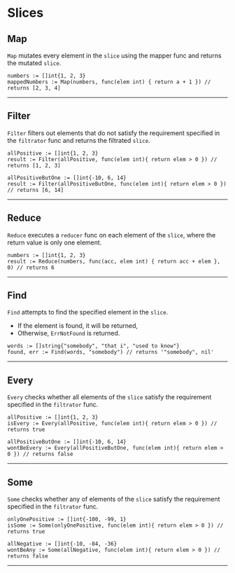 # Slices

## Map

`Map` mutates every element in the `slice` using the mapper func and returns the mutated `slice`.

```
numbers := []int{1, 2, 3}
mappedNumbers := Map(numbers, func(elem int) { return a + 1 }) // returns [2, 3, 4]
```

---

## Filter

`Filter` filters out elements that do not satisfy the requirement specified in the `filtrator` func and returns the filtrated `slice`.

```
allPositive := []int{1, 2, 3}
result := Filter(allPositive, func(elem int){ return elem > 0 }) // returns [1, 2, 3]

allPositiveButOne := []int{-10, 6, 14}
result := Filter(allPositiveButOne, func(elem int){ return elem > 0 }) // returns [6, 14]
```

---

## Reduce

`Reduce` executes a `reducer` func on each element of the `slice`, where the return value is only one element.

```
numbers := []int{1, 2, 3}
result := Reduce(numbers, func(acc, elem int) { return acc + elem }, 0) // returns 6
```

---

## Find

`Find` attempts to find the specified element in the `slice`.

- If the element is found, it will be returned,
- Otherwise, `ErrNotFound` is returned.

```
words := []string{"somebody", "that i", "used to know"}
found, err := Find(words, "somebody") // returns '"somebody", nil'
```

---

## Every

`Every` checks whether all elements of the `slice` satisfy the requirement specified in the `filtrator` func.

```
allPositive := []int{1, 2, 3}
isEvery := Every(allPositive, func(elem int){ return elem > 0 }) // returns true

allPositiveButOne := []int{-10, 6, 14}
wontBeEvery := Every(allPositiveButOne, func(elem int){ return elem > 0 }) // returns false
```

---

## Some

`Some` checks whether any of elements of the `slice` satisfy the requirement specified in the `filtrator` func.

```
onlyOnePositive := []int{-100, -99, 1}
isSome := Some(onlyOnePositive, func(elem int){ return elem > 0 }) // returns true

allNegative := []int{-10, -84, -36}
wontBeAny := Some(allNegative, func(elem int){ return elem > 0 }) // returns false
```

---
